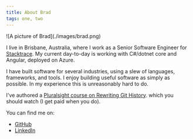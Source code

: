 ```yaml
---
title: About Brad
tags: one, two
---
```


<div class="profile-picture">
![A picture of Brad](./images/brad.png)
</div>

I live in Brisbane, Australia, where I work as a Senior Software
Engineer for [Stacktrace](https://stacktracehq.com). My current day-to-day is
working with C#/dotnet core and Angular, deployed on Azure.

I have built software for several industries, using a slew of
languages, frameworks, and tools. I enjoy building useful software as simply as possible.
In my experience this is unreasonably hard to do.

I've authored a
[Pluralsight course on Rewriting Git History](https://app.pluralsight.com/library/courses/rewriting-git-history/table-of-contents).
which you should watch (I get paid when you do).

You can find me on:

* [GitHub](https://github.com/beeleebow)
* [LinkedIn](https://www.linkedin.com/in/brad-bow-0b337a35/)

